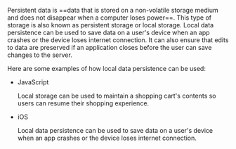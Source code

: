 
Persistent data is ==data that is stored on a non-volatile storage medium and does not disappear when a computer loses power==. This type of storage is also known as persistent storage or local storage. Local data persistence can be used to save data on a user's device when an app crashes or the device loses internet connection. It can also ensure that edits to data are preserved if an application closes before the user can save changes to the server. 

Here are some examples of how local data persistence can be used: 

- JavaScript
    
    Local storage can be used to maintain a shopping cart's contents so users can resume their shopping experience. 
    
- iOS
    
    Local data persistence can be used to save data on a user's device when an app crashes or the device loses internet connection.